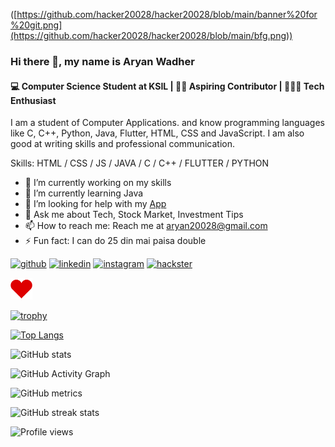 ([https://github.com/hacker20028/hacker20028/blob/main/banner%20for%20git.png](https://github.com/hacker20028/hacker20028/blob/main/bfg.png))

### Hi there 👋, my name is Aryan Wadher
#### 💻 Computer Science Student at KSIL | 🙌🏻 Aspiring Contributor | 👨🏻‍💻 Tech Enthusiast

I am a student of Computer Applications. and know programming languages like C, C++, Python, Java, Flutter, HTML, CSS and JavaScript. I am also good at writing skills and professional communication.

Skills: HTML / CSS / JS / JAVA / C / C++ / FLUTTER / PYTHON

- 🔭 I’m currently working on my skills 
- 🌱 I’m currently learning Java 
- 🤔 I’m looking for help with my [App](https://github.com/hacker20028/connect-update1) 
- 💬 Ask me about Tech, Stock Market, Investment Tips 
- 📫 How to reach me: Reach me at aryan20028@gmail.com 
- ⚡ Fun fact: I can do 25 din mai paisa double 


[<img src='https://cdn.jsdelivr.net/npm/simple-icons@3.0.1/icons/github.svg' alt='github' height='40'>](https://github.com/hacker20028)  [<img src='https://cdn.jsdelivr.net/npm/simple-icons@3.0.1/icons/linkedin.svg' alt='linkedin' height='40'>](https://www.linkedin.com/in/Aryan-Wadher/)  [<img src='https://cdn.jsdelivr.net/npm/simple-icons@3.0.1/icons/instagram.svg' alt='instagram' height='40'>](https://www.instagram.com/aryan21213121211/)  [<img src='https://cdn.jsdelivr.net/npm/simple-icons@3.0.1/icons/hackster.svg' alt='hackster' height='40'>](https://hackadora.com)  

<a href='https://docs.github.com/en/github/supporting-the-open-source-community-with-github-sponsors'><img src='https://raw.githubusercontent.com/acervenky/animated-github-badges/master/assets/sponsorbadge.gif' width='35' height='35'></a> 

[![trophy](https://github-profile-trophy.vercel.app/?username=hacker20028)](https://github.com/ryo-ma/github-profile-trophy)

[![Top Langs](https://github-readme-stats.vercel.app/api/top-langs/?username=hacker20028)](https://github.com/anuraghazra/github-readme-stats)

![GitHub stats](https://github-readme-stats.vercel.app/api?username=hacker20028&show_icons=true&count_private=true)  

![GitHub Activity Graph](https://activity-graph.herokuapp.com/graph?username=hacker20028)  

![GitHub metrics](https://metrics.lecoq.io/hacker20028)  

![GitHub streak stats](https://github-readme-streak-stats.herokuapp.com/?user=hacker20028)  

![Profile views](https://gpvc.arturio.dev/hacker20028)  
